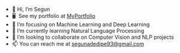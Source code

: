 - 👋 Hi, I’m Segun
- 🖥️  See my portfolio at [MyPortfolio](https://www.datascienceportfol.io/segadeds)
- 👀 I’m focusing on Machine Learning and Deep Learning 
- 🌱 I’m currently learning Natural Language Processing
- 💞️ I’m looking to collaborate on  Computer Vision and NLP projects
- 📫 You can reach me at segunadedipe93@gmail.com

<!---
segadeds/segadeds is a ✨ special ✨ repository because its `README.md` (this file) appears on your GitHub profile.
You can click the Preview link to take a look at your changes.
--->
